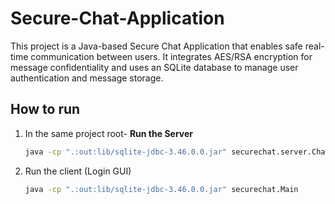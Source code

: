 # Secure-Chat-Application
This project is a Java-based Secure Chat Application that enables safe real-time communication between users. It integrates AES/RSA encryption for message confidentiality and uses an SQLite database to manage user authentication and message storage.



## How to run 

1) In the same project root- **Run the Server**
   ```bash
   java -cp ".:out:lib/sqlite-jdbc-3.46.0.0.jar" securechat.server.ChatServer
2) Run the client (Login GUI)
   ```bash
   java -cp ".:out:lib/sqlite-jdbc-3.46.0.0.jar" securechat.Main
